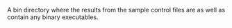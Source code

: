 A bin directory where the results from the sample control files are as well as contain any binary executables.
